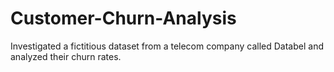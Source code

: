 # Customer-Churn-Analysis
Investigated a fictitious dataset from a telecom company called Databel and analyzed their churn rates.
